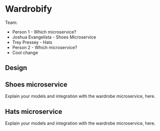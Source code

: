# Wardrobify

Team:

* Person 1 - Which microservice?
* Joshua Evangelista - Shoes Microservice
* Trey Pressey - Hats
* Person 2 - Which microservice?
* Cool change

## Design

## Shoes microservice

Explain your models and integration with the wardrobe
microservice, here.

## Hats microservice

Explain your models and integration with the wardrobe
microservice, here.
